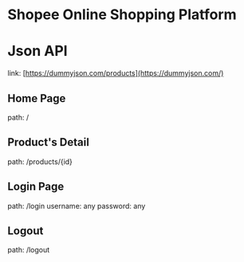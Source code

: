# Shopee Online Shopping Platform

# Json API
link: [https://dummyjson.com/products](https://dummyjson.com/)


## Home Page
path: /


## Product's Detail
path: /products/{id}

## Login Page
path: /login
username: any
password: any

## Logout
path: /logout

